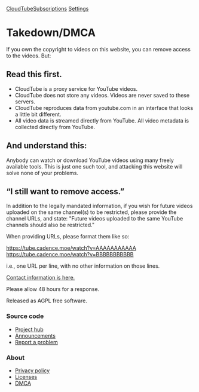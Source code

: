[CloudTube](https://tube.cadence.moe/)[Subscriptions](https://tube.cadence.moe/subscriptions "Subscriptions") [Settings](https://tube.cadence.moe/settings "Settings")

Takedown/DMCA
=============

If you own the copyright to videos on this website, you can remove access to the videos. But:

Read this first.
----------------

* CloudTube is a proxy service for YouTube videos.
* CloudTube does not store any videos. Videos are never saved to these servers.
* CloudTube reproduces data from youtube.com in an interface that looks a little bit different.
* All video data is streamed directly from YouTube. All video metadata is collected directly from YouTube.

And understand this:
--------------------

Anybody can watch or download YouTube videos using many freely available tools. This is just one such tool, and attacking this website will solve none of your problems.

“I still want to remove access.”
--------------------------------

In addition to the legally mandated information, if you wish for future videos uploaded on the same channel(s) to be restricted, please provide the channel URLs, and state: "Future videos uploaded to the same YouTube channels should also be restricted."

When providing URLs, please format them like so:

https://tube.cadence.moe/watch?v=AAAAAAAAAAA
https://tube.cadence.moe/watch?v=BBBBBBBBBBB

i.e., one URL per line, with no other information on those lines.

[Contact information is here.](https://cadence.moe/contact)

Please allow 48 hours for a response.

Released as AGPL free software.

### Source code

* [Project hub](https://sr.ht/~cadence/tube)
* [Announcements](https://lists.sr.ht/~cadence/tube-announce)
* [Report a problem](https://todo.sr.ht/~cadence/tube)

### About

* [Privacy policy](https://tube.cadence.moe/privacy)
* [Licenses](https://tube.cadence.moe/licenses)
* [DMCA](https://tube.cadence.moe/takedown)